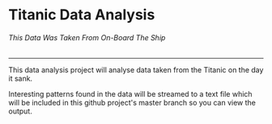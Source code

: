 # Titanic Data Analysis 
###### This Data Was Taken From On-Board The Ship

----

This data analysis project will analyse data taken from the Titanic on the day it sank. 

Interesting patterns found in the data will be streamed to a text file which will be included in this github project's master branch so you can view the output.
